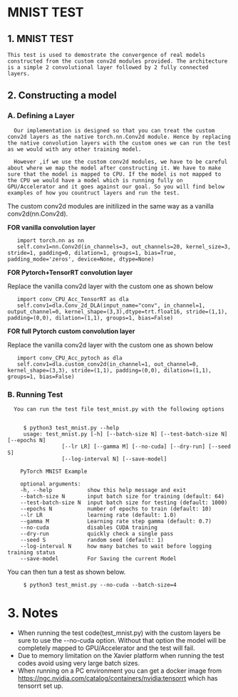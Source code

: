 # MNIST TEST

## 1. MNIST TEST
    
    This test is used to demostrate the convergence of real models constructed from the custom conv2d modules provided. The architecture is a simple 2 convolutional layer followed by 2 fully connected layers.
## 2. Constructing a model
    
  ### A. Defining a Layer
        
      Our implementation is designed so that you can treat the custom conv2d layers as the native torch.nn.Conv2d module. Hence by replacing the native convolution layers with the custom ones we can run the test as we would with any other training model.
      
      However ,if we use the custom conv2d modules, we have to be careful about where we map the model after constructing it. We have to make sure that the model is mapped to CPU. If the model is not mapped to the CPU we would have a model which is running fully on GPU/Accelerator and it goes against our goal. So you will find below examples of how you countruct layers and run the test.
        
        
   The custom conv2d modules are initilized in the same way as a vanilla conv2d(nn.Conv2d).
     
   **FOR vanilla convolution layer**
      
       import torch.nn as nn
       self.conv1=nn.Conv2d(in_channels=3, out_channels=20, kernel_size=3, stride=1, padding=0, dilation=1, groups=1, bias=True, padding_mode='zeros', device=None, dtype=None)
     
        
   **FOR Pytorch+TensorRT convolution layer**
   
   Replace the vanilla conv2d layer with the custom one as shown below
          
       import conv_CPU_Acc_TensorRT as dla    
       self.conv1=dla.Conv_2d_DLA(input_name="conv", in_channel=1, output_channel=0, kernel_shape=(3,3),dtype=trt.float16, stride=(1,1), padding=(0,0), dilation=(1,1), groups=1, bias=False)
       
   **FOR full Pytorch custom convolution layer** 
   
   Replace the vanilla conv2d layer with the custom one as shown below
        
       import conv_CPU_Acc_pytoch as dla
       self.conv1=dla.custom_conv2d(in_channel=1, out_channel=0, kernel_shape=(3,3), stride=(1,1), padding=(0,0), dilation=(1,1), groups=1, bias=False)
       
   ### B. Running Test
     
      You can run the test file test_mnist.py with the following options
        
            
         $ python3 test_mnist.py --help
         usage: test_mnist.py [-h] [--batch-size N] [--test-batch-size N] [--epochs N]
                     [--lr LR] [--gamma M] [--no-cuda] [--dry-run] [--seed S]
                     [--log-interval N] [--save-model]

        PyTorch MNIST Example

        optional arguments:
        -h, --help           show this help message and exit
        --batch-size N       input batch size for training (default: 64)
        --test-batch-size N  input batch size for testing (default: 1000)
        --epochs N           number of epochs to train (default: 10)
        --lr LR              learning rate (default: 1.0)
        --gamma M            Learning rate step gamma (default: 0.7)
        --no-cuda            disables CUDA training
        --dry-run            quickly check a single pass
        --seed S             random seed (default: 1)
        --log-interval N     how many batches to wait before logging training status
        --save-model         For Saving the current Model

   You can then tun a test as shown below.
                  
         $ python3 test_mnist.py --no-cuda --batch-size=4
         
  # 3. Notes
   - When running the test code(test_mnist.py) with the custom layers be sure to use the --no-cuda option. Without that option the model will be completely mapped to GPU/Accelerator and the test will fail.
  - Due to memory limitation on the Xavier platform when running the test codes avoid using very large batch sizes.
  - When running on a PC environment you can get a docker image from https://ngc.nvidia.com/catalog/containers/nvidia:tensorrt which has tensorrt set up.
    

